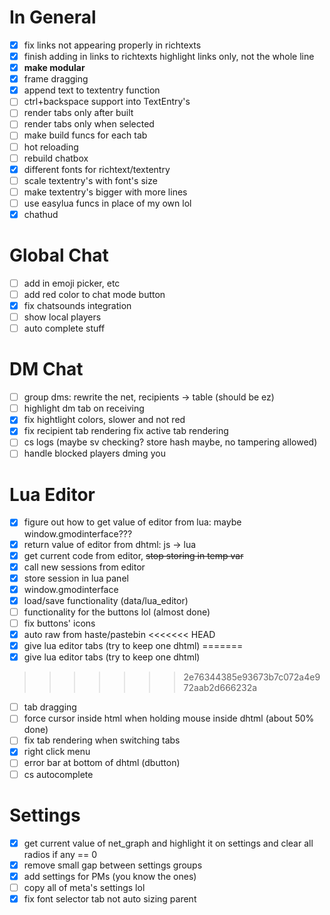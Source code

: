 # In General

- [x] fix links not appearing properly in richtexts
- [x] finish adding in links to richtexts highlight links only, not the whole line
- [x] **make modular**
- [x] frame dragging
- [x] append text to textentry function
- [ ] ctrl+backspace support into TextEntry's
- [ ] render tabs only after built
- [ ] render tabs only when selected
- [ ] make build funcs for each tab
- [ ] hot reloading
- [ ] rebuild chatbox
- [x] different fonts for richtext/textentry
- [ ] scale textentry's with font's size
- [ ] make textentry's bigger with more lines
- [ ] use easylua funcs in place of my own lol
- [x] chathud

# Global Chat
- [ ] add in emoji picker, etc
- [ ] add red color to chat mode button
- [x] fix chatsounds integration
- [ ] show local players
- [ ] auto complete stuff

# DM Chat
- [ ] group dms: rewrite the net, recipients -> table (should be ez)
- [ ] highlight dm tab on receiving
- [x] fix hightlight colors, slower and not red
- [x] fix recipient tab rendering fix active tab rendering
- [ ] cs logs (maybe sv checking? store hash maybe, no tampering allowed)
- [ ] handle blocked players dming you

# Lua Editor
- [x] figure out how to get value of editor from lua: maybe window.gmodinterface???
- [x] return value of editor from dhtml: js -> lua
- [x] get current code from editor, ~~stop storing in temp var~~
- [x] call new sessions from editor
- [x] store session in lua panel
- [x] window.gmodinterface
- [x] load/save functionality (data/lua_editor)
- [ ] functionality for the buttons lol (almost done)
- [ ] fix buttons' icons
- [x] auto raw from haste/pastebin
<<<<<<< HEAD
- [x] give lua editor tabs (try to keep one dhtml)
=======
- [x] give lua editor tabs (try to keep one dhtml)      
>>>>>>> 2e76344385e93673b7c072a4e972aab2d666232a
- [ ] tab dragging
- [ ] force cursor inside html when holding mouse inside dhtml (about 50% done)
- [ ] fix tab rendering when switching tabs
- [x] right click menu
- [ ] error bar at bottom of dhtml (dbutton)
- [ ] cs autocomplete

# Settings
- [x] get current value of net_graph and highlight it on settings and clear all radios if any == 0
- [x] remove small gap between settings groups
- [x] add settings for PMs (you know the ones)
- [ ] copy all of meta's settings lol
- [x] fix font selector tab not auto sizing parent
